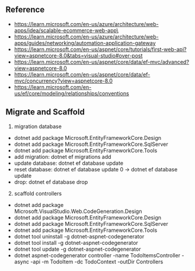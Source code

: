 ## Reference
- https://learn.microsoft.com/en-us/azure/architecture/web-apps/idea/scalable-ecommerce-web-app\
- https://learn.microsoft.com/en-us/azure/architecture/web-apps/guides/networking/automation-application-gateway
- https://learn.microsoft.com/en-us/aspnet/core/tutorials/first-web-api?view=aspnetcore-8.0&tabs=visual-studio#over-post
- https://learn.microsoft.com/en-us/aspnet/core/data/ef-mvc/advanced?view=aspnetcore-8.0
- https://learn.microsoft.com/en-us/aspnet/core/data/ef-mvc/concurrency?view=aspnetcore-8.0
- https://learn.microsoft.com/en-us/ef/core/modeling/relationships/conventions

## Migrate and Scaffold
1. migration database
- dotnet add package Microsoft.EntityFrameworkCore.Design 
- dotnet add package Microsoft.EntityFrameworkCore.SqlServer
- dotnet add package Microsoft.EntityFrameworkCore.Tools
- add migration: dotnet ef migrations add <tenmigration> 
- update database: dotnet ef database update
- reset database: dotnet ef database update 0  -> dotnet ef database update
- drop: dotnet ef database drop

2. scaffold controllers
- dotnet add package Microsoft.VisualStudio.Web.CodeGeneration.Design
- dotnet add package Microsoft.EntityFrameworkCore.Design 
- dotnet add package Microsoft.EntityFrameworkCore.SqlServer 
- dotnet add package Microsoft.EntityFrameworkCore.Tools
- dotnet tool uninstall -g dotnet-aspnet-codegenerator
- dotnet tool install -g dotnet-aspnet-codegenerator
- dotnet tool update -g dotnet-aspnet-codegenerator
- dotnet aspnet-codegenerator controller -name TodoItemsController -async -api -m TodoItem -dc TodoContext -outDir Controllers
